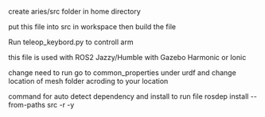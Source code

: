 create aries/src folder in home directory 

put this file into src in workspace
then build the file

Run teleop_keybord.py to controll arm

this file is used with ROS2 Jazzy/Humble with Gazebo Harmonic or Ionic

change need to run
	go to common_properties under urdf and change location of mesh folder acroding to your location
	
command for auto detect dependency and install to run file
rosdep install --from-paths src -r -y

	
